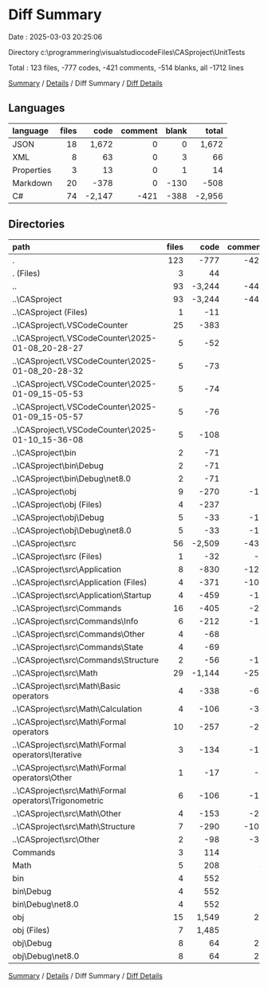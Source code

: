 # Diff Summary

Date : 2025-03-03 20:25:06

Directory c:\\programmering\\visualstudiocodeFiles\\CASproject\\UnitTests

Total : 123 files,  -777 codes, -421 comments, -514 blanks, all -1712 lines

[Summary](results.md) / [Details](details.md) / Diff Summary / [Diff Details](diff-details.md)

## Languages
| language | files | code | comment | blank | total |
| :--- | ---: | ---: | ---: | ---: | ---: |
| JSON | 18 | 1,672 | 0 | 0 | 1,672 |
| XML | 8 | 63 | 0 | 3 | 66 |
| Properties | 3 | 13 | 0 | 1 | 14 |
| Markdown | 20 | -378 | 0 | -130 | -508 |
| C# | 74 | -2,147 | -421 | -388 | -2,956 |

## Directories
| path | files | code | comment | blank | total |
| :--- | ---: | ---: | ---: | ---: | ---: |
| . | 123 | -777 | -421 | -514 | -1,712 |
| . (Files) | 3 | 44 | 0 | 10 | 54 |
| .. | 93 | -3,244 | -447 | -592 | -4,283 |
| ..\\CASproject | 93 | -3,244 | -447 | -592 | -4,283 |
| ..\\CASproject (Files) | 1 | -11 | 0 | -4 | -15 |
| ..\\CASproject\\.VSCodeCounter | 25 | -383 | 0 | -130 | -513 |
| ..\\CASproject\\.VSCodeCounter\\2025-01-08_20-28-27 | 5 | -52 | 0 | -26 | -78 |
| ..\\CASproject\\.VSCodeCounter\\2025-01-08_20-28-32 | 5 | -73 | 0 | -26 | -99 |
| ..\\CASproject\\.VSCodeCounter\\2025-01-09_15-05-53 | 5 | -74 | 0 | -26 | -100 |
| ..\\CASproject\\.VSCodeCounter\\2025-01-09_15-05-57 | 5 | -76 | 0 | -26 | -102 |
| ..\\CASproject\\.VSCodeCounter\\2025-01-10_15-36-08 | 5 | -108 | 0 | -26 | -134 |
| ..\\CASproject\\bin | 2 | -71 | 0 | 0 | -71 |
| ..\\CASproject\\bin\\Debug | 2 | -71 | 0 | 0 | -71 |
| ..\\CASproject\\bin\\Debug\\net8.0 | 2 | -71 | 0 | 0 | -71 |
| ..\\CASproject\\obj | 9 | -270 | -11 | -8 | -289 |
| ..\\CASproject\\obj (Files) | 4 | -237 | 0 | 0 | -237 |
| ..\\CASproject\\obj\\Debug | 5 | -33 | -11 | -8 | -52 |
| ..\\CASproject\\obj\\Debug\\net8.0 | 5 | -33 | -11 | -8 | -52 |
| ..\\CASproject\\src | 56 | -2,509 | -436 | -450 | -3,395 |
| ..\\CASproject\\src (Files) | 1 | -32 | -3 | -4 | -39 |
| ..\\CASproject\\src\\Application | 8 | -830 | -120 | -102 | -1,052 |
| ..\\CASproject\\src\\Application (Files) | 4 | -371 | -106 | -80 | -557 |
| ..\\CASproject\\src\\Application\\Startup | 4 | -459 | -14 | -22 | -495 |
| ..\\CASproject\\src\\Commands | 16 | -405 | -27 | -77 | -509 |
| ..\\CASproject\\src\\Commands\\Info | 6 | -212 | -14 | -42 | -268 |
| ..\\CASproject\\src\\Commands\\Other | 4 | -68 | 0 | -11 | -79 |
| ..\\CASproject\\src\\Commands\\State | 4 | -69 | 0 | -12 | -81 |
| ..\\CASproject\\src\\Commands\\Structure | 2 | -56 | -13 | -12 | -81 |
| ..\\CASproject\\src\\Math | 29 | -1,144 | -251 | -247 | -1,642 |
| ..\\CASproject\\src\\Math\\Basic operators | 4 | -338 | -62 | -75 | -475 |
| ..\\CASproject\\src\\Math\\Calculation | 4 | -106 | -32 | -25 | -163 |
| ..\\CASproject\\src\\Math\\Formal operators | 10 | -257 | -26 | -63 | -346 |
| ..\\CASproject\\src\\Math\\Formal operators\\Iterative | 3 | -134 | -10 | -25 | -169 |
| ..\\CASproject\\src\\Math\\Formal operators\\Other | 1 | -17 | -4 | -8 | -29 |
| ..\\CASproject\\src\\Math\\Formal operators\\Trigonometric | 6 | -106 | -12 | -30 | -148 |
| ..\\CASproject\\src\\Math\\Other | 4 | -153 | -25 | -38 | -216 |
| ..\\CASproject\\src\\Math\\Structure | 7 | -290 | -106 | -46 | -442 |
| ..\\CASproject\\src\\Other | 2 | -98 | -35 | -20 | -153 |
| Commands | 3 | 114 | 0 | 17 | 131 |
| Math | 5 | 208 | 4 | 36 | 248 |
| bin | 4 | 552 | 0 | 0 | 552 |
| bin\\Debug | 4 | 552 | 0 | 0 | 552 |
| bin\\Debug\\net8.0 | 4 | 552 | 0 | 0 | 552 |
| obj | 15 | 1,549 | 22 | 15 | 1,586 |
| obj (Files) | 7 | 1,485 | 0 | 0 | 1,485 |
| obj\\Debug | 8 | 64 | 22 | 15 | 101 |
| obj\\Debug\\net8.0 | 8 | 64 | 22 | 15 | 101 |

[Summary](results.md) / [Details](details.md) / Diff Summary / [Diff Details](diff-details.md)